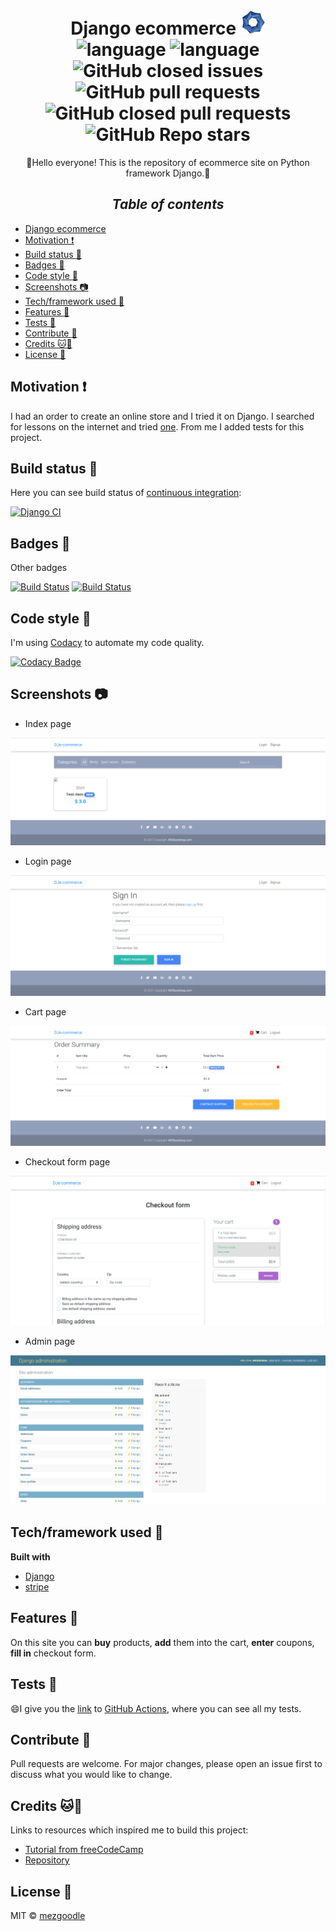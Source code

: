 <h1 id="project-title" align="center">
  Django ecommerce <img alt="logo" width="40" height="40" src="https://raw.githubusercontent.com/mezgoodle/images/master/MezidiaLogoTransparent.png" /><br>
  <img alt="language" src="https://img.shields.io/badge/language-python-brightgreen?style=flat-square" />
  <img alt="language" src="https://img.shields.io/github/issues/mezgoodle/django_ecommerce?style=flat-square" />
  <img alt="GitHub closed issues" src="https://img.shields.io/github/issues-closed/mezgoodle/django_ecommerce?style=flat-square" />
  <img alt="GitHub pull requests" src="https://img.shields.io/github/issues-pr/mezgoodle/django_ecommerce?style=flat-square" />
  <img alt="GitHub closed pull requests" src="https://img.shields.io/github/issues-pr-closed/mezgoodle/django_ecommerce?style=flat-square" />
  <img alt="GitHub Repo stars" src="https://img.shields.io/github/stars/mezgoodle/django_ecommerce?style=flat-square">
</h1>

<p align="center">
🌟Hello everyone! This is the repository of ecommerce site on Python framework Django.🌟
</p>

<h2 align="center">
  <i>Table of contents</i>
</h2>

- [Django ecommerce](#project-title)
- [Motivation :exclamation:](#motivation-exclamation)
- [Build status :hammer:](#build-status-hammer)
- [Badges :mega:](#badges-mega)
- [Code style :scroll:](#code-style-scroll)
- [Screenshots :camera:](#screenshots-camera)
- [Tech/framework used :wrench:](#techframework-used-wrench)
- [Features :muscle:](#features-muscle)
- [Tests :microscope:](#tests-microscope)
- [Contribute :running:](#contribute-running)
- [Credits :cat::handshake:](#credits-cathandshake)
- [License :bookmark:](#license-bookmark)

## Motivation :exclamation:

I had an order to create an online store and I tried it on Django. I searched for lessons on the internet and tried [one](https://youtu.be/YZvRrldjf1Y). From me I added tests for this project.

## Build status :hammer:

Here you can see build status of [continuous integration](https://en.wikipedia.org/wiki/Continuous_integration):

[![Django CI](https://github.com/mezgoodle/django_ecommerce/actions/workflows/django.yml/badge.svg)](https://github.com/mezgoodle/django_ecommerce/actions/workflows/django.yml)

## Badges :mega:

Other badges

[![Build Status](https://img.shields.io/badge/Theme-Ecommerce-brightgreen?style=flat-square)](https://uk.wikipedia.org/wiki/%D0%95%D0%BB%D0%B5%D0%BA%D1%82%D1%80%D0%BE%D0%BD%D0%BD%D0%B0_%D0%BA%D0%BE%D0%BC%D0%B5%D1%80%D1%86%D1%96%D1%8F) [![Build Status](https://img.shields.io/badge/Platform-Django-brightgreen?style=flat-square)](https://www.djangoproject.com/)

## Code style :scroll:

I'm using [Codacy](https://www.codacy.com/) to automate my code quality.

[![Codacy Badge](https://app.codacy.com/project/badge/Grade/fa07712cdff34f36bf7aa1dfef21eb2a)](https://www.codacy.com/gh/mezgoodle/django_ecommerce/dashboard?utm_source=github.com&amp;utm_medium=referral&amp;utm_content=mezgoodle/django_ecommerce&amp;utm_campaign=Badge_Grade)
 
## Screenshots :camera:

- Index page

![Screenshot 1](https://raw.githubusercontent.com/mezgoodle/images/master/django-ecommerce1.png)

- Login page

![Screenshot 2](https://raw.githubusercontent.com/mezgoodle/images/master/django-ecommerce2.png)

- Cart page

![Screenshot 3](https://raw.githubusercontent.com/mezgoodle/images/master/django-ecommerce3.png)

- Checkout form page

![Screenshot 4](https://raw.githubusercontent.com/mezgoodle/images/master/django-ecommerce4.png)

- Admin page

![Screenshot 5](https://raw.githubusercontent.com/mezgoodle/images/master/django-ecommerce5.png)

## Tech/framework used :wrench:

**Built with**

- [Django](https://www.djangoproject.com/)
- [stripe](https://stripe.com/)

## Features :muscle:

On this site you can **buy** products, **add** them into the cart, **enter** coupons, **fill in** checkout form.

## Tests :microscope:

:smile:I give you the [link](https://github.com/mezgoodle/django_ecommerce/actions) to [GitHub Actions](https://github.com/features/actions), where you can see all my tests.

## Contribute :running:

Pull requests are welcome. For major changes, please open an issue first to discuss what you would like to change.

## Credits :cat::handshake:

Links to resources which inspired me to build this project:

 - [Tutorial from freeCodeCamp](https://youtu.be/YZvRrldjf1Y)
 - [Repository](https://github.com/justdjango/django-ecommerce)

## License :bookmark:

MIT © [mezgoodle](https://github.com/mezgoodle)
